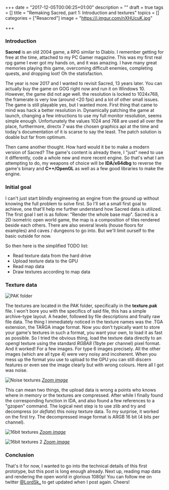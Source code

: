 +++
date = "2017-12-05T00:06:25+01:00"
description = ""
draft = true
tags = []
title = "Remaking Sacred, part 1: Introduction and textures"
topics = []
categories = ["Resacred"]
image = "https://i.imgur.com/nXHUcuK.jpg"

+++
### Introduction

**Sacred** is an old 2004 game, a RPG similar to Diablo. I remember getting for free at the time, attached to my PC Gamer magazine. This was my first real rpg game I ever got my hands on, and it was amazing.
I have many great memories playing this game, overcoming difficult enemies, completing quests, and dropping loot! Oh the statisfaction.

The year is now 2017 and I wanted to revisit Sacred, 13 years later. You can actually buy the game on GOG right now and run it on Windows 10. However, the game did not age well. the resolution is locked to
1024x768, the framerate is very low (around <20 fps) and a lot of other small issues. The game is still playable yes, but I wanted more. First thing that came to mind was hack a better resolution in.
Dynamically patching the game at launch, changing a few intructions to use my full monitor resolution, seems simple enough. Unfortunately the values 1024 and 768 are used all over the place, furthermore,
 directx 7 was the chosen graphics api at the time and today's documentation of it is scarse to say the least. The patch solution is doable but far from optimum.
 
Then came another thought. How hard would it be to make a modern version of Sacred? The game's content is already there, I "just" need to use it differently, code a whole new and more recent engine.
So that's what I am attempting to do, my weapons of choice will be **IDA/x64dbg** to reverse the game's binary and **C++/OpenGL** as well as a few good libraries to make the engine.
 
 
### Initial goal

I can't just start blindly engineering an engine from the ground up without knowing the full problem to solve first. So I'll set a small first goal to achieve,
 one that'll help me further understand how Sacred data is utilized. The first goal I set is as follow: "Render the whole base map". Sacred is a 2D isometric open world game,
 the map is a composition of tiles rendered beside each others. There are also several levels (house floors for examples) and caves / dungeons to go into. But we'll limit ourself to the basic outside for now.

 So then here is the simplified TODO list:
* Read texture data from the hard drive
* Upload texture data to the GPU
* Read map data
* Draw textures according to map data

### Texture data

![PAK folder](https://i.imgur.com/R7CUnlT.png "PAK folder")

The textures are located in the PAK folder, specifically in the **texture.pak** file. I won't bore you with the specifics of said file, this has a simple archive-type layout. A header, followed by file descriptions
and finally raw file data. The thing I immediately noticed in the texture names was the .TGA extension, the TARGA image format. Now you don't typically want to store your game's textures in such a format, you want
 your own, to load it as fast as possible. So I tried the obvious thing, load the texture data directly to an opengl texture using the standard *RGBA8* (1byte per channel) pixel format. And it worked! For a few images.
 For type 6 images precisely. All the other images (which are all type 4) were very noisy and incoherent. When you mess up the format you use to upload to the GPU you can still discern features or even see the image clearly
 but with wrong colours. Here all I got was noise.
 
![Noise textures](https://i.imgur.com/dqJJqxF.png "Noise textures")
*[Zoom image](https://i.imgur.com/dqJJqxF.png)*

This can mean two things, the upload data is wrong a points who knows where in memory or the textures are compressed. After while I finally found the corresponding function in IDA, and also found a few references to a "gzopen" command.
The logical next step is to use zlib and try and decompress (or *deflate*) this noisy texture data. To my surprise, it worked on the first try. The decompressed image format is ARGB 16 bit (4 bits per channel).

![16bit textures](https://i.imgur.com/82C7gmr.png "16bit textures")
*[Zoom image](https://i.imgur.com/82C7gmr.png)*

![16bit textures 2](https://i.imgur.com/h343aSM.png "16bit textures 2")
*[Zoom image](https://i.imgur.com/h343aSM.png)*

### Conclusion

That's it for now, I wanted to go into the technical details of this first prototype, but this post is long enough already. Next up, reading map data and rendering the open world in glorious 1080p!
You can follow me on twitter [@LordSk_](https://twitter.com/LordSk_) to get updated when I post again.
Cheers!